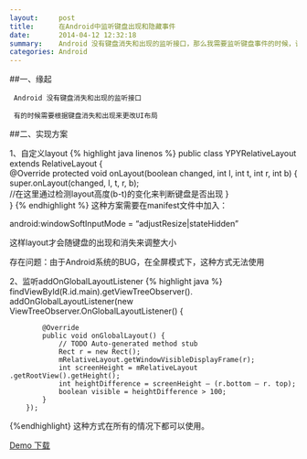 ```yaml
---
layout:     post
title:      在Android中监听键盘出现和隐藏事件
date:       2014-04-12 12:32:18
summary:    Android 没有键盘消失和出现的监听接口，那么我需要监听键盘事件的时候，该如何做呢？
categories: Android
---
```


##一、缘起

     Android 没有键盘消失和出现的监听接口

     有的时候需要根据键盘消失和出现来更改UI布局

##二、实现方案

1、自定义layout
{% highlight java linenos %}
public class YPYRelativeLayout extends RelativeLayout {  
        @Override
        protected void onLayout(boolean changed, int l, int t, int r, int b) {  
               super.onLayout(changed, l, t, r, b);  
             //在这里通过检测layout高度(b-t)的变化来判断键盘是否出现
       }  
}
{% endhighlight %}
这种方案需要在manifest文件中加入：

android:windowSoftInputMode = “adjustResize|stateHidden”



这样layout才会随键盘的出现和消失来调整大小

存在问题：由于Android系统的BUG，在全屏模式下，这种方式无法使用

2、监听addOnGlobalLayoutListener
{% highlight java %}
findViewById(R.id.main).getViewTreeObserver(). addOnGlobalLayoutListener(new ViewTreeObserver.OnGlobalLayoutListener() {  

            @Override
            public void onGlobalLayout() {  
                // TODO Auto-generated method stub  
                Rect r = new Rect();  
                mRelativeLayout.getWindowVisibleDisplayFrame(r);  
                int screenHeight = mRelativeLayout .getRootView().getHeight();  
                int heightDifference = screenHeight – (r.bottom – r. top);  
                boolean visible = heightDifference > 100;  
            }  
        });  
{%endhighlight}
这种方式在所有的情况下都可以使用。

[Demo 下载](http://pan.baidu.com/s/1kT7H8ZP)
